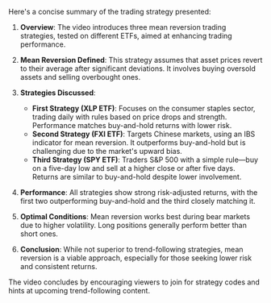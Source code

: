 Here's a concise summary of the trading strategy presented:

1. **Overview**: The video introduces three mean reversion trading strategies, tested on different ETFs, aimed at enhancing trading performance.

2. **Mean Reversion Defined**: This strategy assumes that asset prices revert to their average after significant deviations. It involves buying oversold assets and selling overbought ones.

3. **Strategies Discussed**:
   - **First Strategy (XLP ETF)**: Focuses on the consumer staples sector, trading daily with rules based on price drops and strength. Performance matches buy-and-hold returns with lower risk.
   - **Second Strategy (FXI ETF)**: Targets Chinese markets, using an IBS indicator for mean reversion. It outperforms buy-and-hold but is challenging due to the market's upward bias.
   - **Third Strategy (SPY ETF)**: Traders S&P 500 with a simple rule—buy on a five-day low and sell at a higher close or after five days. Returns are similar to buy-and-hold despite lower involvement.

4. **Performance**: All strategies show strong risk-adjusted returns, with the first two outperforming buy-and-hold and the third closely matching it.

5. **Optimal Conditions**: Mean reversion works best during bear markets due to higher volatility. Long positions generally perform better than short ones.

6. **Conclusion**: While not superior to trend-following strategies, mean reversion is a viable approach, especially for those seeking lower risk and consistent returns.

The video concludes by encouraging viewers to join for strategy codes and hints at upcoming trend-following content.
